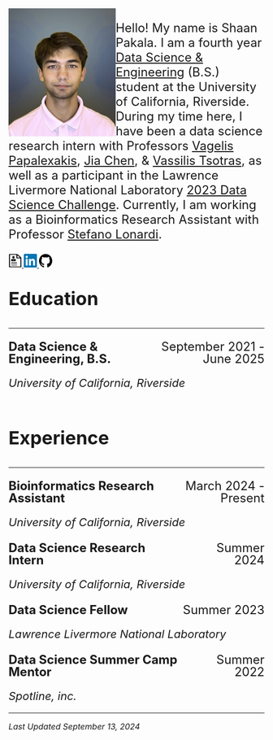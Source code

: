 <img align="left" width="211" src="images/picture_of_me.jpg">
<p style="font-size: 24px;">
  Hello! My name is Shaan Pakala. I am a fourth year <a href="https://datascience.ucr.edu/">Data Science & Engineering</a> (B.S.) student at the University of California, Riverside. During my time here, I have been a data science research intern with Professors <a href="https://www.cs.ucr.edu/~epapalex/">Vagelis Papalexakis</a>, <a href="https://sites.google.com/view/jiachen-research/home">Jia Chen</a>, & <a href="https://www.cs.ucr.edu/~tsotras/">Vassilis Tsotras</a>, as well as a participant in the Lawrence Livermore National Laboratory <a href="https://www.llnl.gov/article/50051/uc-merced-uc-riverside-tackle-data-science-challenge-machine-learning-assisted-heart">2023 Data Science Challenge</a>. Currently, I am working as a Bioinformatics Research Assistant with Professor <a href="https://www.cs.ucr.edu/~stelo/">Stefano Lonardi</a>.
</p>

<a href="https://shaanpakala.github.io/resume.pdf" target="_blank">
  <img src="images/resume_logo.png" alt="Resume" style="width: 26px; height: 27px;">
</a>
<a href="https://www.linkedin.com/in/shaan-pakala-b91024210/" target="_blank">
  <img src="images/linkedin_logo.png" alt="LinkedIn" style="width: 26px; height: 27px;">
</a>
<a href="https://github.com/shaanpakala" target="_blank">
  <img src="images/git_logo.png" alt="GitHub" style="width: 26px; height: 27px;">
</a>

<br>
<p style="font-size: 36px;"><b>Education</b></p>
<hr>

<p style="font-size: 24px; display: flex; justify-content: space-between; line-height: 1.0;">
  <span><b>Data Science & Engineering, B.S.</b></span>
  <span style="text-align: right;">September 2021 - June 2025</span>
</p>
<p style="font-size: 22px; line-height: 1.0;"><em>University of California, Riverside</em></p>

<br>
<p style="font-size: 36px;"><b>Experience</b></p>
<hr>

<p style="font-size: 24px; display: flex; justify-content: space-between; line-height: 1.0;">
  <span><b>Bioinformatics Research Assistant</b></span>
  <span style="text-align: right;">March 2024 - Present</span>
</p>
<p style="font-size: 22px; line-height: 1.0;"><em>University of California, Riverside</em></p>

<p style="font-size: 24px; display: flex; justify-content: space-between; line-height: 1.0; margin-top: 28px;">
  <span><b>Data Science Research Intern</b></span>
  <span style="text-align: right;">Summer 2024</span>
</p>
<p style="font-size: 22px; line-height: 1.0;"><em>University of California, Riverside</em></p>

<p style="font-size: 24px; display: flex; justify-content: space-between; line-height: 1.0; margin-top: 28px;">
  <span><b>Data Science Fellow</b></span>
  <span style="text-align: right;">Summer 2023</span>
</p>
<p style="font-size: 22px; line-height: 1.0;"><em>Lawrence Livermore National Laboratory</em></p>

<p style="font-size: 24px; display: flex; justify-content: space-between; line-height: 1.0; margin-top: 28px;">
  <span><b>Data Science Summer Camp Mentor</b></span>
  <span style="text-align: right;">Summer 2022</span>
</p>
<p style="font-size: 22px; line-height: 1.0;"><em>Spotline, inc.</em></p>

<hr>
<p style="font-size: 16px;"><i>Last Updated September 13, 2024</i></p>
